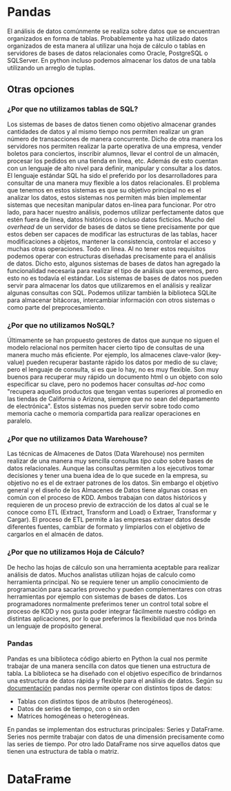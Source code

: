 
# Pandas

El análisis de datos comúnmente se realiza sobre datos que se encuentran organizados en forma de tablas. Probablemente ya haz utilizado datos organizados de esta manera al utilizar una hoja de cálculo o tablas en servidores de bases de datos relacionales como Oracle, PostgreSQL o SQLServer. En python incluso podemos almacenar los datos de una tabla utilizando un arreglo de tuplas. 

## Otras opciones 

### ¿Por que no utilizamos tablas de SQL?
Los sistemas de bases de datos tienen como objetivo almacenar grandes
cantidades de datos y al mismo tiempo nos permiten realizar un gran
número de transacciones de manera concurrente. Dicho de otra manera
los servidores nos permiten realizar la parte operativa de una
empresa, vender boletos para conciertos, inscribir alumnos, llevar el
control de un almacén, procesar los pedidos en una tienda en línea,
etc. Además de esto cuentan con un lenguaje de alto nivel para
definir, manipular y consultar a los datos. El lenguaje estándar SQL
ha sido el preferido por los desarrolladores para consultar de una
manera muy flexible a los datos relacionales. El problema que tenemos
en estos sistemas es que su objetivo principal no es el analizar los
datos, estos sistemas nos permiten más bien implementar sistemas que
necesitan manipular datos en-línea para funcionar. Por otro lado, para
hacer nuestro análisis, podemos utilizar perfectamente datos que estén
fuera de línea, datos históricos o incluso datos ficticios. Mucho del
*overhead* de un servidor de bases de datos se tiene precisamente por
que estos deben ser capaces de modificar las estructuras de las
tablas, hacer modificaciones a objetos, mantener la consistencia,
controlar el acceso y muchas otras operaciones. Todo en línea. Al no
tener estos requisitos podemos operar con estructuras diseñadas
precisamente para el análisis de datos.  Dicho esto, algunos sistemas
de bases de datos han agregado la funcionalidad necesaria para
realizar el tipo de análisis que veremos, pero esto no es todavía el
estándar. Los sistemas de bases de datos nos pueden servir para
almacenar los datos que utilizaremos en el análisis y realizar algunas
consultas con SQL. Podemos utilizar también la biblioteca SQLite para
almacenar bitácoras, intercambiar información con otros sistemas o
como parte del preprocesamiento.

### ¿Por que no utilizamos NoSQL?
Últimamente se han propuesto gestores de datos que aunque no siguen el modelo relacional nos permiten hacer cierto tipo de consultas de una manera mucho más eficiente. Por ejemplo, los almacenes clave-valor (key-value) pueden recuperar bastante rápido los datos por medio de su clave; pero el lenguaje de consulta, si es que lo hay, no es muy flexible. Son muy buenos para recuperar muy rápido un documento html o un objeto con solo especificar su clave, pero no podemos hacer consultas *ad-hoc* como "recupera aquellos productos que tengan ventas superiores al promedio en las tiendas de California o Arizona, siempre que no sean del departamento de electrónica". Estos sistemas nos pueden servir sobre todo como memoria cache o memoria compartida para realizar operaciones en paralelo.

### ¿Por que no utilizamos Data Warehouse?
Las técnicas de Almacenes de Datos (Data Warehouse) nos permiten realizar de una manera muy sencilla consultas *tipo cubo* sobre bases de datos relacionales.
Aunque las consultas permiten a los ejecutivos tomar decisiones y tener una buena idea de lo que sucede en la empresa, su objetivo no es el de extraer patrones de los datos. Sin embargo el objetivo general y el diseño de los Almacenes de Datos tiene algunas cosas en común con el proceso de KDD. Ambos trabajan con datos históricos y requieren de un proceso previo de extracción de los datos al cual se le conoce como ETL (Extract, Transform and Load) o   Extraer, Transformar y Cargar). El proceso de ETL permite a las empresas extraer datos desde diferentes fuentes, cambiar de formato  y limpiarlos con el objetivo de  cargarlos en el almacén de datos.

### ¿Por que no utilizamos Hoja de Cálculo?
De hecho las hojas de cálculo son una herramienta aceptable para realizar análisis de datos. Muchos analistas utilizan hojas de calculo como herramienta principal. No se requiere tener un amplío conocimiento de programación para sacarles provecho y pueden complementares con otras herramientas por ejemplo con sistemas de bases de datos. Los programadores normalmente preferimos tener un control total sobre el proceso de KDD y nos gusta poder integrar fácilmente nuestro código en distintas aplicaciones, por lo que preferimos la flexibilidad que nos brinda un lenguaje de propósito general.

### Pandas

Pandas es una biblioteca código abierto en Python la cual nos permite
trabajar de una manera sencilla con datos que tienen una estructura de
tabla. La biblioteca se ha diseñado con el objetivo específico de
brindarnos una estructura de datos rápida y flexible para el análisis
de datos. Según
su [documentación](http://pandas.pydata.org/pandas-docs/stable/)
pandas nos permite operar con distintos tipos de datos: 

* Tablas con distintos tipos de atributos (heterogéneos).
* Datos de series de tiempo, con o sin orden
* Matrices homogéneas o heterogéneas.

En pandas se implementan dos estructuras principales: Series y DataFrame. Series nos permite trabajar con datos de una dimensión precisamente como las series de tiempo. Por otro lado DataFrame nos sirve aquellos datos que tienen una estructura de tabla o matriz. 

# DataFrame 




